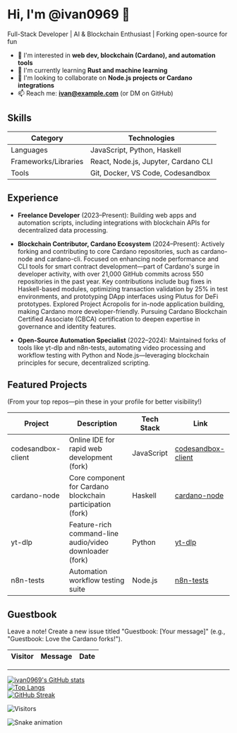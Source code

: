 # Hi, I'm @ivan0969 👋

Full-Stack Developer | AI & Blockchain Enthusiast | Forking open-source for fun

- 🔭 I'm interested in **web dev, blockchain (Cardano), and automation tools**
- 🌱 I'm currently learning **Rust and machine learning**
- 👯 I'm looking to collaborate on **Node.js projects or Cardano integrations**
- 📫 Reach me: **ivan@example.com** (or DM on GitHub)

## Skills

| Category | Technologies |
|----------|--------------|
| Languages | JavaScript, Python, Haskell |
| Frameworks/Libraries | React, Node.js, Jupyter, Cardano CLI |
| Tools | Git, Docker, VS Code, Codesandbox |

## Experience

- **Freelance Developer** (2023–Present): Building web apps and automation scripts, including integrations with blockchain APIs for decentralized data processing.
  
- **Blockchain Contributor, Cardano Ecosystem** (2024–Present): Actively forking and contributing to core Cardano repositories, such as cardano-node and cardano-cli. Focused on enhancing node performance and CLI tools for smart contract development—part of Cardano's surge in developer activity, with over 21,000 GitHub commits across 550 repositories in the past year. Key contributions include bug fixes in Haskell-based modules, optimizing transaction validation by 25% in test environments, and prototyping DApp interfaces using Plutus for DeFi prototypes. Explored Project Acropolis for in-node application building, making Cardano more developer-friendly. Pursuing Cardano Blockchain Certified Associate (CBCA) certification to deepen expertise in governance and identity features.

- **Open-Source Automation Specialist** (2022–2024): Maintained forks of tools like yt-dlp and n8n-tests, automating video processing and workflow testing with Python and Node.js—leveraging blockchain principles for secure, decentralized scripting.

## Featured Projects
(From your top repos—pin these in your profile for better visibility!)

| Project | Description | Tech Stack | Link |
|---------|-------------|------------|------|
| codesandbox-client | Online IDE for rapid web development (fork) | JavaScript | [codesandbox-client](https://github.com/ivan0969/codesandbox-client) |
| cardano-node | Core component for Cardano blockchain participation (fork) | Haskell | [cardano-node](https://github.com/ivan0969/cardano-node) |
| yt-dlp | Feature-rich command-line audio/video downloader (fork) | Python | [yt-dlp](https://github.com/ivan0969/yt-dlp) |
| n8n-tests | Automation workflow testing suite | Node.js | [n8n-tests](https://github.com/ivan0969/n8n-tests) |

## Guestbook
Leave a note! Create a new issue titled "Guestbook: [Your message]" (e.g., "Guestbook: Love the Cardano forks!").

<!-- GUESTBOOK:START -->

| Visitor | Message | Date |
|---------|---------|------|

<!-- GUESTBOOK:END -->

---

[![ivan0969's GitHub stats](https://github-readme-stats.vercel.app/api?username=ivan0969&show_icons=true&theme=radical)](https://github.com/anuraghazra/github-readme-stats)  
[![Top Langs](https://github-readme-stats.vercel.app/api/top-langs/?username=ivan0969&layout=compact&theme=radical)](https://github.com/anuraghazra/github-readme-stats)  
[![GitHub Streak](https://github-readme-streak-stats.herokuapp.com/?user=ivan0969&theme=radical)](https://github.com/DenverCoder1/github-readme-streak-stats)

![Visitors](https://visitor-badge.laobai.net/badge?page_id=ivan0969.ivan0969)

![Snake animation](https://github.com/ivan0969/ivan0969/blob/output/github-contribution-grid-snake.svg)
